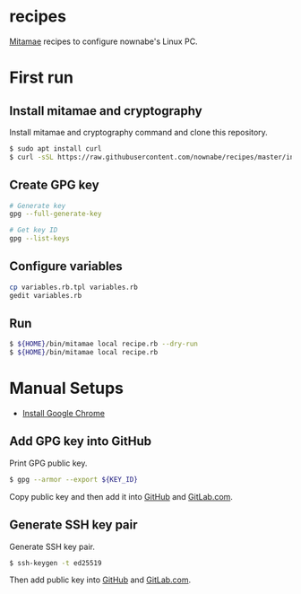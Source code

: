 recipes
=======

[Mitamae](https://github.com/itamae-kitchen/mitamae) recipes to configure nownabe's Linux PC.

# First run

## Install mitamae and cryptography

Install mitamae and cryptography command and clone this repository.

```bash
$ sudo apt install curl
$ curl -sSL https://raw.githubusercontent.com/nownabe/recipes/master/init.sh | bash
```

## Create GPG key

```bash
# Generate key
gpg --full-generate-key

# Get key ID
gpg --list-keys
```

## Configure variables

```bash
cp variables.rb.tpl variables.rb
gedit variables.rb
```

## Run

```bash
$ ${HOME}/bin/mitamae local recipe.rb --dry-run
$ ${HOME}/bin/mitamae local recipe.rb
```

# Manual Setups

* [Install Google Chrome](https://www.google.com/intl/ja_jp/chrome/)

## Add GPG key into GitHub

Print GPG public key.

```bash
$ gpg --armor --export ${KEY_ID}
```

Copy public key and then add it into [GitHub](https://github.com/settings/keys) and [GitLab.com](https://gitlab.com/profile/gpg_keys).

## Generate SSH key pair

Generate SSH key pair.

```bash
$ ssh-keygen -t ed25519
```

Then add public key into [GitHub](https://github.com/settings/keys) and [GitLab.com](https://gitlab.com/profile/keys).

